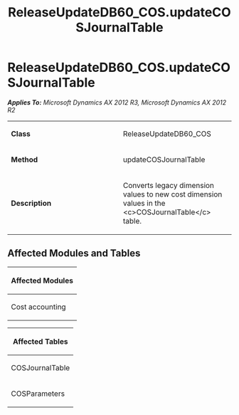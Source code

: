 ﻿---
title: ReleaseUpdateDB60_COS.updateCOSJournalTable
TOCTitle: ReleaseUpdateDB60_COS.updateCOSJournalTable
ms:assetid: b89e0f38-472d-812d-2087-09d6ecc28336
ms:mtpsurl: https://msdn.microsoft.com/en-us/library/JJ737075(v=AX.60)
ms:contentKeyID: 49710757
ms.date: 05/18/2015
mtps_version: v=AX.60
---

# ReleaseUpdateDB60\_COS.updateCOSJournalTable 


_**Applies To:** Microsoft Dynamics AX 2012 R3, Microsoft Dynamics AX 2012 R2_

<table>
<colgroup>
<col style="width: 50%" />
<col style="width: 50%" />
</colgroup>
<tbody>
<tr class="odd">
<td><p><strong>Class</strong></p></td>
<td><p>ReleaseUpdateDB60_COS</p></td>
</tr>
<tr class="even">
<td><p><strong>Method</strong></p></td>
<td><p>updateCOSJournalTable</p></td>
</tr>
<tr class="odd">
<td><p><strong>Description</strong></p></td>
<td><p>Converts legacy dimension values to new cost dimension values in the &lt;c&gt;COSJournalTable&lt;/c&gt; table.</p></td>
</tr>
</tbody>
</table>


## Affected Modules and Tables

<table>
<colgroup>
<col style="width: 100%" />
</colgroup>
<thead>
<tr class="header">
<th><p>Affected Modules</p></th>
</tr>
</thead>
<tbody>
<tr class="odd">
<td><p>Cost accounting</p></td>
</tr>
</tbody>
</table>


<table>
<colgroup>
<col style="width: 100%" />
</colgroup>
<thead>
<tr class="header">
<th><p>Affected Tables</p></th>
</tr>
</thead>
<tbody>
<tr class="odd">
<td><p>COSJournalTable</p></td>
</tr>
<tr class="even">
<td><p>COSParameters</p></td>
</tr>
</tbody>
</table>

  


